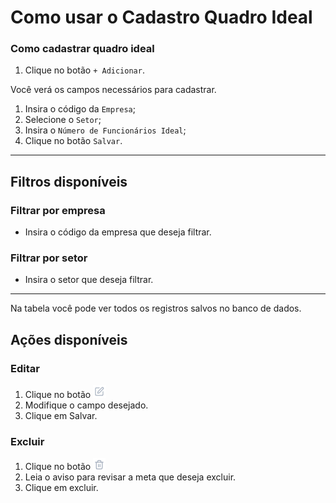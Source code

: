 # Como usar o Cadastro Quadro Ideal

### Como cadastrar quadro ideal
1. Clique no botão `+ Adicionar`.

Você verá os campos necessários para cadastrar.

1. Insira o código da `Empresa`;
2. Selecione o `Setor`;
3. Insira o `Número de Funcionários Ideal`;
4. Clique no botão `Salvar`.

---

## Filtros disponíveis

### Filtrar por empresa
- Insira o código da empresa que deseja filtrar.

### Filtrar por setor
- Insira o setor que deseja filtrar.

---

Na tabela você pode ver todos os registros salvos no banco de dados.

## Ações disponíveis

### Editar
1. Clique no botão ![Editar](../../../static/img/editIcon.png)
2. Modifique o campo desejado.
3. Clique em Salvar.

### Excluir
1. Clique no botão ![Excluir](../../../static/img/deleteIcon.png)
2. Leia o aviso para revisar a meta que deseja excluir.
3. Clique em excluir.